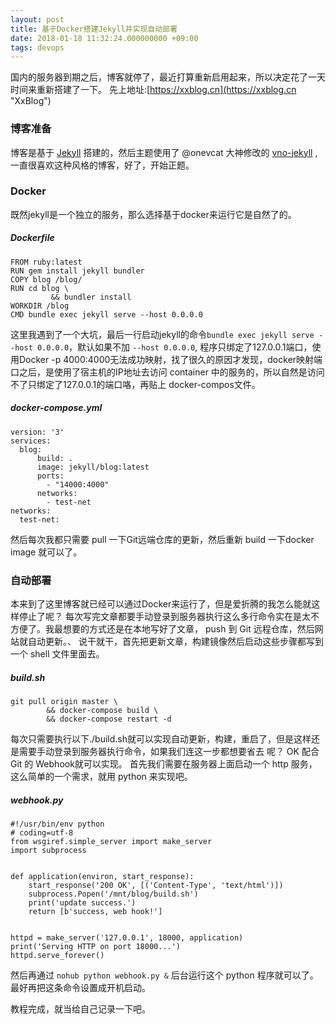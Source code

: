 ```yaml
---
layout: post
title: 基于Docker搭建Jekyll并实现自动部署 
date: 2018-01-18 11:32:24.000000000 +09:00
tags: devops
---
```


国内的服务器到期之后，博客就停了，最近打算重新启用起来，所以决定花了一天时间来重新搭建了一下。
先上地址:[https://xxblog.cn](https://xxblog.cn "XxBlog")

### 博客准备
博客是基于 [Jekyll](https://jekyllrb.com/ "Jekyll") 搭建的，然后主题使用了 @onevcat 大神修改的 [vno-jekyll](vno-jekyll "https://github.com/onevcat/vno-jekyll") ,一直很喜欢这种风格的博客，好了，开始正题。

### Docker

既然jekyll是一个独立的服务，那么选择基于docker来运行它是自然了的。
##### Dockerfile
```
FROM ruby:latest
RUN gem install jekyll bundler
COPY blog /blog/
RUN cd blog \
         && bundler install
WORKDIR /blog
CMD bundle exec jekyll serve --host 0.0.0.0
```

这里我遇到了一个大坑，最后一行启动jekyll的命令`bundle exec jekyll serve --host 0.0.0.0`，默认如果不加 `--host 0.0.0.0`,
程序只绑定了127.0.0.1端口，使用Docker -p 4000:4000无法成功映射，找了很久的原因才发现，docker映射端口之后，是使用了宿主机的IP地址去访问 container 中的服务的，所以自然是访问不了只绑定了127.0.0.1的端口咯，再贴上 docker-compos文件。
##### docker-compose.yml
```
version: '3'
services:
  blog:
      build: .
      image: jekyll/blog:latest
      ports:
   		- "14000:4000"
      networks:
        - test-net
networks:
  test-net:
```

然后每次我都只需要 pull 一下Git远端仓库的更新，然后重新 build 一下docker image 就可以了。

### 自动部署

本来到了这里博客就已经可以通过Docker来运行了，但是爱折腾的我怎么能就这样停止了呢？ 每次写完文章都要手动登录到服务器执行这么多行命令实在是太不方便了。我最想要的方式还是在本地写好了文章， push 到 Git 远程仓库，然后网站就自动更新。、
说干就干，首先把更新文章，构建镜像然后启动这些步骤都写到一个 shell 文件里面去。
##### build.sh
```#!/bin/bash
git pull origin master \
        && docker-compose build \
        && docker-compose restart -d
```

每次只需要执行以下./build.sh就可以实现自动更新，构建，重启了，但是这样还是需要手动登录到服务器执行命令，如果我们连这一步都想要省去 呢？ OK 配合 Git 的 Webhook就可以实现。
首先我们需要在服务器上面启动一个 http 服务，这么简单的一个需求，就用 python 来实现吧。

##### webhook.py
```
#!/usr/bin/env python
# coding=utf-8
from wsgiref.simple_server import make_server
import subprocess


def application(environ, start_response):
    start_response('200 OK', [('Content-Type', 'text/html')])
    subprocess.Popen('/mnt/blog/build.sh')
    print('update success.')
    return [b'success, web hook!']


httpd = make_server('127.0.0.1', 18000, application)
print('Serving HTTP on port 18000...')
httpd.serve_forever()
```

然后再通过 `nohub python webhook.py &` 后台运行这个 python 程序就可以了。最好再把这条命令设置成开机启动。

教程完成，就当给自己记录一下吧。